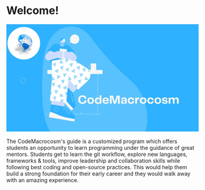 # Welcome!

![](https://github.com/CodeMacrocosm/guidelines/blob/main/cm-banner.png.jpeg)

The CodeMacrocosm's guide is a customized program which offers students an opportunity to learn programming under the guidance of great mentors. Students get to learn the git workflow, explore new languages, frameworks & tools, improve leadership and collaboration skills while following best coding and open-source practices. This would help them build a strong foundation for their early career and they would walk away with an amazing experience.


